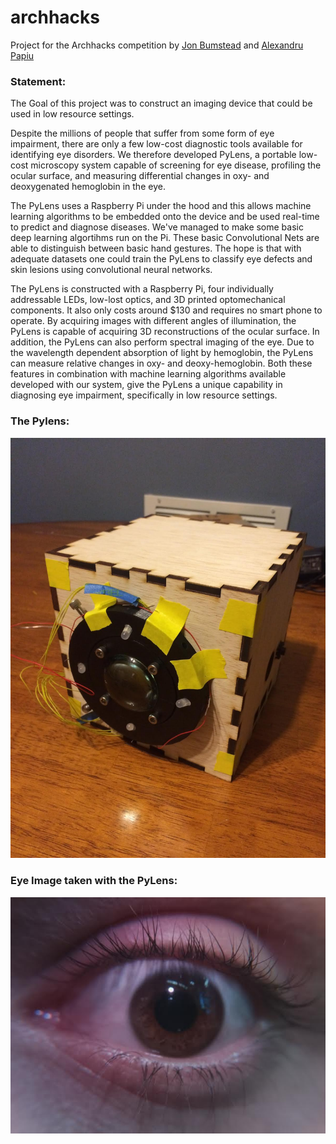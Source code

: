 # archhacks
Project for the Archhacks competition by [Jon Bumstead](http://www.jrbums.com/) and [Alexandru Papiu](http://apapiu.github.io/)

### Statement:
The Goal of this project was to construct an imaging device that could be used in low resource settings. 

Despite the millions of people that suffer from some form of eye impairment, there are only a few low-cost
diagnostic tools available for identifying eye disorders. We therefore developed PyLens, a portable low-cost
microscopy system capable of screening for eye disease, profiling the ocular surface, and measuring
differential changes in oxy- and deoxygenated hemoglobin in the eye.

The PyLens uses a Raspberry Pi under the hood and this allows machine learning algorithms to be embedded onto the device and be used real-time to predict and diagnose diseases. We've managed to make some basic deep learning algortihms run on the Pi. These basic Convolutional Nets are able to distinguish between basic hand gestures. The hope is that with adequate datasets one could train the PyLens to classify eye defects and skin lesions using convolutional neural networks. 

The PyLens is constructed with a Raspberry Pi, four individually addressable LEDs, low-lost optics, and 3D
printed optomechanical components. It also only costs around $130 and requires no smart phone to operate.
By acquiring images with different angles of illumination, the PyLens is capable of acquiring 3D reconstructions
of the ocular surface. In addition, the PyLens can also perform spectral imaging of the eye. Due to the
wavelength dependent absorption of light by hemoglobin, the PyLens can measure relative changes in oxy-
and deoxy-hemoglobin. Both these features in combination with machine learning algorithms available
developed with our system, give the PyLens a unique capability in diagnosing eye impairment, specifically in
low resource settings.



### The Pylens:
![](https://github.com/apapiu/Pylens/blob/master/images/img1.jpg)

### Eye Image taken with the PyLens:
![](https://github.com/apapiu/Pylens/blob/master/images/img2.jpg)

